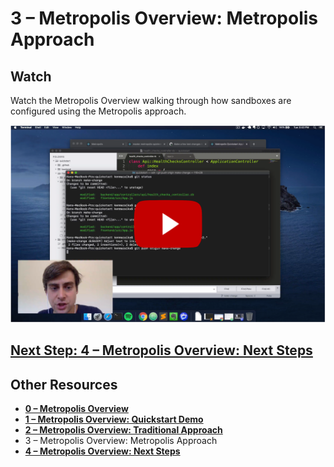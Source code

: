 # 3 – Metropolis Overview: Metropolis Approach

## Watch

Watch the Metropolis Overview walking through how sandboxes are configured using the Metropolis approach.

[![3 – Metropolis Overview: Metropolis Approach](overview-3.png)](https://youtu.be/5ln2naCgDas&list=PLtAcqNd3OFXLxL3DJEas4H4XI0OjHreat&index=4)

## [Next Step: 4 – Metropolis Overview: Next Steps](/overview/4.md)

## Other Resources

* **[0 – Metropolis Overview](/overview/README.md)**
* **[1 – Metropolis Overview: Quickstart Demo](/overview/1.md)**
* **[2 – Metropolis Overview: Traditional Approach](/overview/2.md)**
* 3 – Metropolis Overview: Metropolis Approach
* **[4 – Metropolis Overview: Next Steps](/overview/4.md)**
